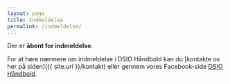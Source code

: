 ```yaml
---
layout: page
title: Indmeldelse
permalink: /indmeldelse/
---
```

Der er **åbent for indmeldelse**.

For at høre nærmere om indmeldelse i DSIO Håndbold kan du [kontakte os her på siden]({{ site.url }}/kontakt) eller gennem vores Facebook-side [DSIO Håndbold](https://www.facebook.com/dsiohaandbold).